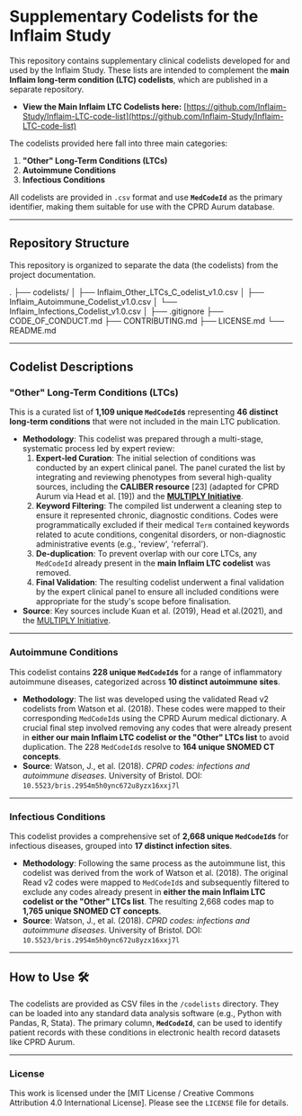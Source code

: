 # Supplementary Codelists for the Inflaim Study 

This repository contains supplementary clinical codelists developed for and used by the Inflaim Study. These lists are intended to complement the **main Inflaim long-term condition (LTC) codelists**, which are published in a separate repository.

* **View the Main Inflaim LTC Codelists here:** [https://github.com/Inflaim-Study/Inflaim-LTC-code-list](https://github.com/Inflaim-Study/Inflaim-LTC-code-list)

The codelists provided here fall into three main categories:
1.  **"Other" Long-Term Conditions (LTCs)**
2.  **Autoimmune Conditions**
3.  **Infectious Conditions**

All codelists are provided in `.csv` format and use **`MedCodeId`** as the primary identifier, making them suitable for use with the CPRD Aurum database.
***

## Repository Structure 

This repository is organized to separate the data (the codelists) from the project documentation.

.
├── codelists/
│   ├── Inflaim_Other_LTCs_C_odelist_v1.0.csv
│   ├── Inflaim_Autoimmune_Codelist_v1.0.csv
│   └── Inflaim_Infections_Codelist_v1.0.csv
│
├── .gitignore
├── CODE_OF_CONDUCT.md
├── CONTRIBUTING.md
├── LICENSE.md
└── README.md

***
## Codelist Descriptions 

### "Other" Long-Term Conditions (LTCs)
This is a curated list of **1,109 unique `MedCodeId`s** representing **46 distinct long-term conditions** that were not included in the main LTC publication.

* **Methodology**: This codelist was prepared through a multi-stage, systematic process led by expert review:
    1.  **Expert-led Curation**: The initial selection of conditions was conducted by an expert clinical panel. The panel curated the list by integrating and reviewing phenotypes from several high-quality sources, including the **CALIBER resource** [23] (adapted for CPRD Aurum via Head et al. [19]) and the **[MULTIPLY Initiative](https://github.com/Fabiola-Eto/MULTIPLY-Initiative)**.
    2.  **Keyword Filtering**: The compiled list underwent a cleaning step to ensure it represented chronic, diagnostic conditions. Codes were programmatically excluded if their medical `Term` contained keywords related to acute conditions, congenital disorders, or non-diagnostic administrative events (e.g., 'review', 'referral').
    3.  **De-duplication**: To prevent overlap with our core LTCs, any `MedCodeId` already present in the **main Inflaim LTC codelist** was removed.
    4.  **Final Validation**: The resulting codelist underwent a final validation by the expert clinical panel to ensure all included conditions were appropriate for the study's scope before finalisation.
* **Source**: Key sources include Kuan et al. (2019), Head et al.(2021), and the [MULTIPLY Initiative](https://github.com/Fabiola-Eto/MULTIPLY-Initiative).

***
### Autoimmune Conditions
This codelist contains **228 unique `MedCodeId`s** for a range of inflammatory autoimmune diseases, categorized across **10 distinct autoimmune sites**.

* **Methodology**: The list was developed using the validated Read v2 codelists from Watson et al. (2018). These codes were mapped to their corresponding `MedCodeId`s using the CPRD Aurum medical dictionary. A crucial final step involved removing any codes that were already present in **either our main Inflaim LTC codelist or the "Other" LTCs list** to avoid duplication. The 228 `MedCodeId`s resolve to **164 unique SNOMED CT concepts**.
* **Source**: Watson, J., et al. (2018). *CPRD codes: infections and autoimmune diseases*. University of Bristol. DOI: `10.5523/bris.2954m5h0ync672u8yzx16xxj7l`

***
### Infectious Conditions
This codelist provides a comprehensive set of **2,668 unique `MedCodeId`s** for infectious diseases, grouped into **17 distinct infection sites**.

* **Methodology**: Following the same process as the autoimmune list, this codelist was derived from the work of Watson et al. (2018). The original Read v2 codes were mapped to `MedCodeId`s and subsequently filtered to exclude any codes already present in **either the main Inflaim LTC codelist or the "Other" LTCs list**. The resulting 2,668 codes map to **1,765 unique SNOMED CT concepts**.
* **Source**: Watson, J., et al. (2018). *CPRD codes: infections and autoimmune diseases*. University of Bristol. DOI: `10.5523/bris.2954m5h0ync672u8yzx16xxj7l`

***
## How to Use 🛠️

The codelists are provided as CSV files in the `/codelists` directory. They can be loaded into any standard data analysis software (e.g., Python with Pandas, R, Stata). The primary column, **`MedCodeId`**, can be used to identify patient records with these conditions in electronic health record datasets like CPRD Aurum.

***


### License

This work is licensed under the [MIT License / Creative Commons Attribution 4.0 International License]. Please see the `LICENSE` file for details.
